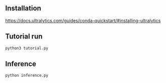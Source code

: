 ## Installation
https://docs.ultralytics.com/guides/conda-quickstart/#installing-ultralytics


## Tutorial run
```py
python3 tutorial.py
```

## Inference
```py
python inference.py
```